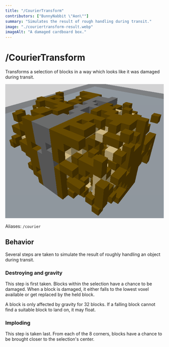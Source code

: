 ```yaml
---
title: "/CourierTransform"
contributors: ["BunnyNabbit \"Aon\""]
summary: "Simulates the result of rough handling during transit."
image: "./couriertransform-result.webp"
imageAlt: "A damaged cardboard box."
---
```


# /CourierTransform

Transforms a selection of blocks in a way which looks like it was damaged during transit.

![A damaged cardboard box.](./couriertransform-result.webp)

Aliases: `/courier`

## Behavior

Several steps are taken to simulate the result of roughly handling an object during transit.

### Destroying and gravity

This step is first taken. Blocks within the selection have a chance to be damaged. When a block is damaged, it either falls to the lowest voxel available or get replaced by the held block.

A block is only affected by gravity for 32 blocks. If a falling block cannot find a suitable block to land on, it may float.

### Imploding

This step is taken last. From each of the 8 corners, blocks have a chance to be brought closer to the selection's center.
